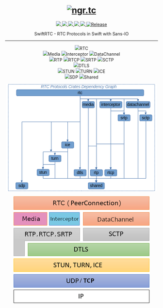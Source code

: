 <h1 align="center">
 <a href="https://ngr.tc"><img src="https://raw.githubusercontent.com/ngr-tc/ngr-tc.github.io/master/res/swiftRTC.png" alt="ngr.tc"></a>
 <br>
</h1>
<p align="center">
 <a href="https://github.com/ngr-tc/swift-rtc/actions">
  <img src="https://github.com/ngr-tc/swift-rtc/workflows/Swift/badge.svg">
 </a>
 <a href="https://codecov.io/gh/ngr-tc/swift-rtc">
  <img src="https://codecov.io/gh/ngr-tc/swift-rtc/branch/master/graph/badge.svg">
 </a>
 <a href="https://swiftpackageindex.com/ngr-tc/swift-rtc">
  <img src="https://img.shields.io/endpoint?url=https%3A%2F%2Fswiftpackageindex.com%2Fapi%2Fpackages%2Fngr-tc%2Fswift-rtc%2Fbadge%3Ftype%3Dswift-versions">
 </a>
 <a href="https://swiftpackageindex.com/ngr-tc/swift-rtc">
  <img src="https://img.shields.io/endpoint?url=https%3A%2F%2Fswiftpackageindex.com%2Fapi%2Fpackages%2Fngr-tc%2Fswift-rtc%2Fbadge%3Ftype%3Dplatforms">
 </a>
 <a href="https://opensource.org/licenses/MIT">
  <img src="https://img.shields.io/badge/License-MIT-blue.svg">
 </a>
 <a href="https://github.com/ngr-tc/swift-rtc/releases/latest">
  <img src="https://img.shields.io/github/v/release/ngr-tc/swift-rtc?sort=semver" alt="Release" />
 </a>
</p>
<p align="center">
 SwiftRTC - RTC Protocols in Swift with Sans-IO
</p>

---

<p align="center">
    <img src="https://raw.githubusercontent.com/webrtc-rs/webrtc/master/doc/uncheck.png">RTC
    <br>
    <img src="https://raw.githubusercontent.com/webrtc-rs/webrtc/master/doc/uncheck.png">Media
    <img src="https://raw.githubusercontent.com/webrtc-rs/webrtc/master/doc/uncheck.png">Interceptor
    <img src="https://raw.githubusercontent.com/webrtc-rs/webrtc/master/doc/uncheck.png">DataChannel
    <br>
    <img src="https://raw.githubusercontent.com/webrtc-rs/webrtc/master/doc/uncheck.png">RTP
    <img src="https://raw.githubusercontent.com/webrtc-rs/webrtc/master/doc/uncheck.png">RTCP
    <img src="https://raw.githubusercontent.com/webrtc-rs/webrtc/master/doc/uncheck.png">SRTP
    <img src="https://raw.githubusercontent.com/webrtc-rs/webrtc/master/doc/uncheck.png">SCTP
    <br>
    <img src="https://raw.githubusercontent.com/webrtc-rs/webrtc/master/doc/uncheck.png">DTLS
    <br>
    <img src="https://raw.githubusercontent.com/webrtc-rs/webrtc/master/doc/check.png">STUN
    <img src="https://raw.githubusercontent.com/webrtc-rs/webrtc/master/doc/uncheck.png">TURN
    <img src="https://raw.githubusercontent.com/webrtc-rs/webrtc/master/doc/uncheck.png">ICE
    <br>
    <img src="https://raw.githubusercontent.com/webrtc-rs/webrtc/master/doc/check.png">SDP
    <img src="https://raw.githubusercontent.com/webrtc-rs/webrtc/master/doc/check.png">Shared
</p>
<p align="center">
 <img src="https://raw.githubusercontent.com/webrtc-rs/sfu-rs.github.io/master/res/rtc_crates_dep_graph.png" alt="RTC Crates Dependency Graph">
</p>
<p align="center">
 <img src="https://raw.githubusercontent.com/webrtc-rs/sfu-rs.github.io/master/res/rtc_stack.png" alt="RTC Protocols Stack">
</p>
